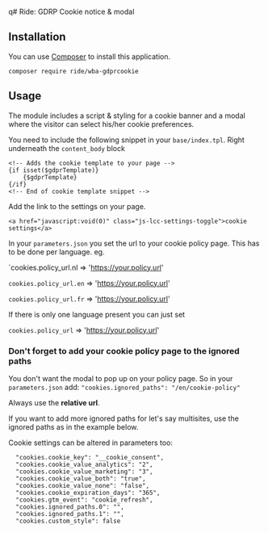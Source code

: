 q# Ride: GDRP Cookie notice & modal

## Installation

You can use [Composer](http://getcomposer.org) to install this application.

```
composer require ride/wba-gdprcookie
```

## Usage

The module includes a script & styling for a cookie banner and a modal where the visitor can select his/her cookie preferences.

You need to include the following snippet in your `base/index.tpl`. 
Right underneath the `content_body` block

```smarty
<!-- Adds the cookie template to your page -->
{if isset($gdprTemplate)}
    {$gdprTemplate}
{/if}
<!-- End of cookie template snippet -->
```

Add the link to the settings on your page.
```
<a href="javascript:void(0)" class="js-lcc-settings-toggle">cookie settings</a>
```

In your `parameters.json` you set the url to your cookie policy page.
This has to be done per language.
eg.

`cookies.policy_url.nl => 'https://your.policy.url'

`cookies.policy_url.en` => 'https://your.policy.url'

`cookies.policy_url.fr` => 'https://your.policy.url'

If there is only one language present you can just set

`cookies.policy_url` => 'https://your.policy.url'

### Don't forget to add your cookie policy page to the ignored paths
You don't want the modal to pop up on your policy page.
So in your `parameters.json` add:
`"cookies.ignored_paths": "/en/cookie-policy"`

Always use the __relative url__.

If you want to add more ignored paths for let's say multisites,
use the ignored paths as in the example below.

Cookie settings can be altered in parameters too:
```
  "cookies.cookie_key": "__cookie_consent",
  "cookies.cookie_value_analytics": "2",
  "cookies.cookie_value_marketing": "3",
  "cookies.cookie_value_both": "true",
  "cookies.cookie_value_none": "false",
  "cookies.cookie_expiration_days": "365",
  "cookies.gtm_event": "cookie_refresh",
  "cookies.ignored_paths.0": "",
  "cookies.ignored_paths.1": "",
  "cookies.custom_style": false
```

 
